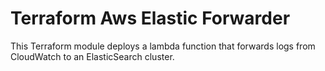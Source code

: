 # Terraform Aws Elastic Forwarder #

This Terraform module deploys a lambda function that forwards logs from CloudWatch to an ElasticSearch cluster.

<!-- BEGIN_TF_DOCS -->
